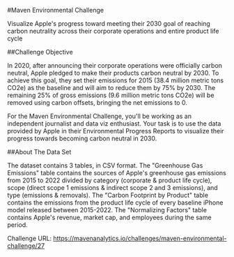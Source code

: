 #Maven Environmental Challenge

Visualize Apple's progress toward meeting their 2030 goal of reaching carbon neutrality across their corporate operations and entire product life cycle

##Challenge Objective

In 2020, after announcing their corporate operations were officially carbon neutral, Apple pledged to make their products carbon neutral by 2030. To achieve this goal, they set their emissions for 2015 (38.4 million metric tons CO2e) as the baseline and will aim to reduce them by 75% by 2030. The remaining 25% of gross emissions (9.6 million metric tons CO2e) will be removed using carbon offsets, bringing the net emissions to 0.

For the Maven Environmental Challenge, you'll be working as an independent journalist and data viz enthusiast. Your task is to use the data provided by Apple in their Environmental Progress Reports to visualize their progress towards becoming carbon neutral in 2030.

##About The Data Set

The dataset contains 3 tables, in CSV format. The "Greenhouse Gas Emissions" table contains the sources of Apple's greenhouse gas emissions from 2015 to 2022 divided by category (corporate & product life cycle), scope (direct scope 1 emissions & indirect scope 2 and 3 emissions), and type (emissions & removals). The "Carbon Footprint by Product" table contains the emissions from the product life cycle of every baseline iPhone model released between 2015-2022. The "Normalizing Factors" table contains Apple's revenue, market cap, and employees during the same period.

Challenge URL: https://mavenanalytics.io/challenges/maven-environmental-challenge/27